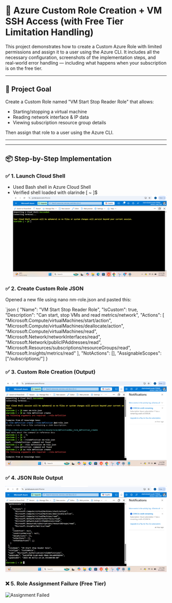 # 🔐 Azure Custom Role Creation + VM SSH Access (with Free Tier Limitation Handling)

This project demonstrates how to create a Custom Azure Role with limited permissions and assign it to a user using the Azure CLI. It includes all the necessary configuration, screenshots of the implementation steps, and real-world error handling — including what happens when your subscription is on the free tier.

---

## 🧠 Project Goal

Create a Custom Role named "VM Start Stop Reader Role" that allows:
- Starting/stopping a virtual machine
- Reading network interface & IP data
- Viewing subscription resource group details

Then assign that role to a user using the Azure CLI.

---
---

## 📦 Step-by-Step Implementation

### ✅ 1. Launch Cloud Shell
- Used Bash shell in Azure Cloud Shell  
- Verified shell loaded with olarinde [ ~ ]$
![Cloud Shell](./01-cloud-shell-launched.png)

### ✅ 2. Create Custom Role JSON

Opened a new file using nano nm-role.json and pasted this:

`json
{
  "Name": "VM Start Stop Reader Role",
  "IsCustom": true,
  "Description": "Can start, stop VMs and read metrics/network",
  "Actions": [
    "Microsoft.Compute/virtualMachines/start/action",
    "Microsoft.Compute/virtualMachines/deallocate/action",
    "Microsoft.Compute/virtualMachines/read",
    "Microsoft.Network/networkInterfaces/read",
    "Microsoft.Network/publicIPAddresses/read",
    "Microsoft.Resources/subscriptions/resourceGroups/read",
    "Microsoft.Insights/metrics/read"
  ],
  "NotActions": [],
  "AssignableScopes": ["/subscriptions/<your-subscription-id>"]
}


### ✅ 3. Custom Role Creation (Output)
![Role Created](./002-Custom-Role-Created-Output.png)

### ✅ 4. JSON Role Output
![Role JSON Output](./03-Custom-Role-Created-output.png)

### ❌ 5. Role Assignment Failure (Free Tier)
![Assignment Failed](./04-role-assignment-failure-free-tier.png)
